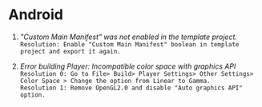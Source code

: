 # Android

1. _"Custom Main Manifest" was not enabled in the template project._\
``Resolution: Enable "Custom Main Manifest" boolean in template project and export it again.``

2. _Error building Player: Incompatible color space with graphics API_\
``Resolution 0: Go to File> Build> Player Settings> Other Settings> Color Space > Change the option from Linear to Gamma.``\
``Resolution 1: Remove OpenGL2.0 and disable "Auto graphics API" option.``
